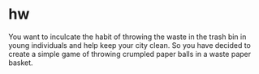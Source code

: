# hw
You want to inculcate the habit of throwing the waste in the trash bin in young individuals and help keep your city clean. So you have decided to create a simple game of throwing crumpled paper balls in a waste paper basket.
